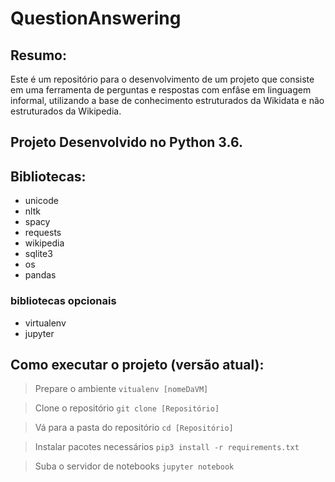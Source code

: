 # QuestionAnswering

## Resumo:
  Este é um repositório para o desenvolvimento de um projeto que consiste em uma ferramenta de perguntas e respostas com enfâse em linguagem informal, utilizando a base de conhecimento estruturados da Wikidata e não estruturados da Wikipedia.

## Projeto Desenvolvido no Python 3.6.

## Bibliotecas:
- unicode
- nltk
- spacy
- requests
- wikipedia
- sqlite3
- os
- pandas
### bibliotecas opcionais
- virtualenv
- jupyter


## Como executar o projeto (versão atual):

> Prepare o ambiente ```vitualenv [nomeDaVM]```

> Clone o repositório ```git clone [Repositório]```

> Vá para a pasta do repositório ```cd [Repositório]```

> Instalar pacotes necessários ```pip3 install -r requirements.txt```

> Suba o servidor de notebooks ```jupyter notebook```

